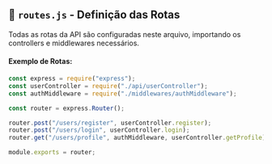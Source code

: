 ## 📂 `routes.js` - Definição das Rotas
Todas as rotas da API são configuradas neste arquivo, importando os controllers e middlewares necessários.

#### Exemplo de Rotas:
```javascript
const express = require("express");
const userController = require("./api/userController");
const authMiddleware = require("./middlewares/authMiddleware");

const router = express.Router();

router.post("/users/register", userController.register);
router.post("/users/login", userController.login);
router.get("/users/profile", authMiddleware, userController.getProfile);

module.exports = router;
```